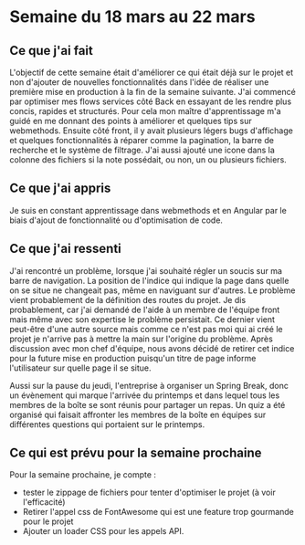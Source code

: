 # Semaine du 18 mars au 22 mars

## Ce que j'ai fait

L'objectif de cette semaine était d'améliorer ce qui était déjà sur le projet et non d'ajouter de nouvelles fonctionnalités dans l'idée de réaliser une première mise en production à la fin de la semaine suivante. J'ai commencé par optimiser mes flows services côté Back en essayant de les rendre plus concis, rapides et structurés. Pour cela mon maître d'apprentissage m'a guidé en me donnant des points à améliorer et quelques tips sur webmethods. Ensuite côté front, il y avait plusieurs légers bugs d'affichage et quelques fonctionnalités à réparer comme la pagination, la barre de recherche et le système de filtrage. J'ai aussi ajouté une icone dans la colonne des fichiers si la note possédait, ou non, un ou plusieurs fichiers.

## Ce que j'ai appris

Je suis en constant apprentissage dans webmethods et en Angular par le biais d'ajout de fonctionnalité ou d'optimisation de code.

## Ce que j'ai ressenti

J'ai rencontré un problème, lorsque j'ai souhaité régler un soucis sur ma barre de navigation. La position de l'indice qui indique la page dans quelle on se situe ne changeait pas, même en naviguant sur d'autres. Le problème vient probablement de la définition des routes du projet. Je dis probablement, car j'ai demandé de l'aide à un membre de l'équipe front mais même avec son expertise le problème persistait. Ce dernier vient peut-être d'une autre source mais comme ce n'est pas moi qui ai créé le projet je n'arrive pas à mettre la main sur l'origine du problème. Après discussion avec mon chef d'équipe, nous avons décidé de retirer cet indice pour la future mise en production puisqu'un titre de page informe l'utilisateur sur quelle page il se situe.

Aussi sur la pause du jeudi, l'entreprise à organiser un Spring Break, donc un évènement qui marque l'arrivée du printemps et dans lequel tous les membres de la boîte se sont réunis pour partager un repas. Un quiz a été organisé qui faisait affronter les membres de la boîte en équipes sur différentes questions qui portaient sur le printemps.

## Ce qui est prévu pour la semaine prochaine 

Pour la semaine prochaine, je compte :
- tester le zippage de fichiers pour tenter d'optimiser le projet (à voir l'efficacité)
- Retirer l'appel css de FontAwesome qui est une feature trop gourmande pour le projet
- Ajouter un loader CSS pour les appels API.